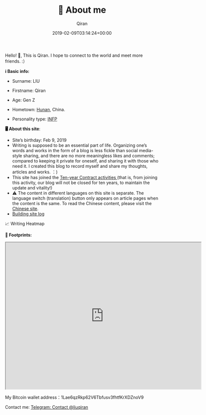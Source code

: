 ﻿---
title: 👤 About me
author: Qiran
type: post
date: 2019-02-09T03:14:24+00:00
aliases: ["/en/about-me-2/"]
tags:
  - Building Site
---
Hello! 👋, This is Qiran. I hope to connect to the world and meet more friends. :）

**ℹ️ Basic info:**

- Surname: LIU

- Firstname: Qiran

- Age: Gen Z

- Hometown: [Hunan](https://en.wikipedia.org/wiki/Hunan), China.

- Personality type: [INFP](https://www.16personalities.com/infp-personality]) 

**🖥️ About this site**:

- Site’s birthday: Feb 9, 2019
- Writing is supposed to be an essential part of life. Organizing one’s words and works in the form of a blog is less fickle than social media-style sharing, and there are no more meaningless likes and comments; compared to keeping it private for oneself, and sharing it with those who need it. I created this blog to record myself and share my thoughts, articles and works. ：)
- This site has joined the [Ten-year Contract activities
  ](https://foreverblog.cn/)(that is, from joining this activity, our blog will not be closed for ten years, to maintain the update and vitality!)
- ⚠ The content in different languages on this site is separate. The language switch (translation) button only appears on article pages when the content is the same. To read the Chinese content, please visit the [Chinese site](/zh/).
- [Building site log][1]

📈 Writing Heatmap   


**👣 Footprints:**

<iframe src="https://www.google.com/maps/d/embed?mid=1RbDEbfdLJfr9sjTnT5zqQvI2UP-nXz0&ehbc=2E312F" width="640" height="480"></iframe>

My Bitcoin wallet address：1Lae6qzRkp62V6Tbfusv3fhtfKrXDZnoV9

Contact me: [Telegram: Contact @liuqiran][2]

 [1]: /tags/building-site/
 [2]: https://t.me/liuqiran
